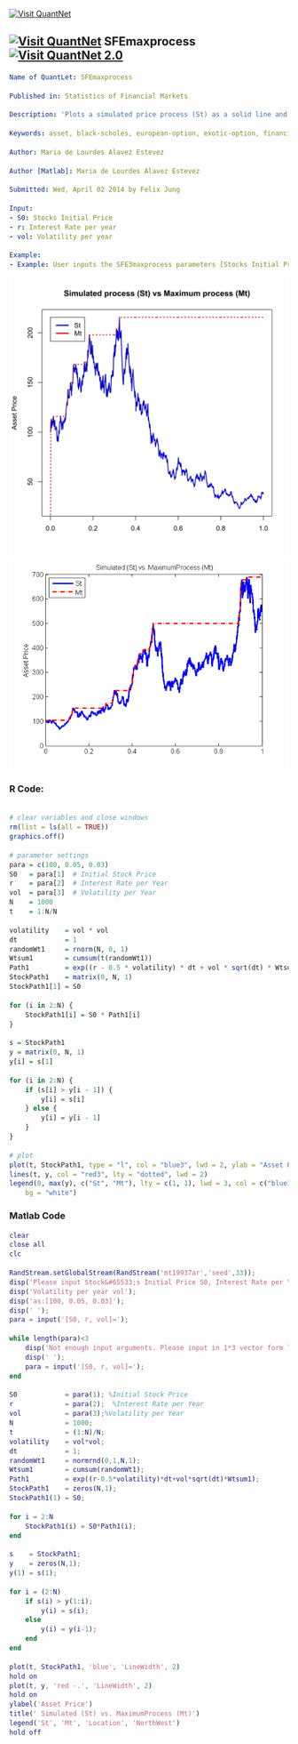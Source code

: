 
[<img src="https://github.com/QuantLet/Styleguide-and-FAQ/blob/master/pictures/banner.png" width="880" alt="Visit QuantNet">](http://quantlet.de/index.php?p=info)

## [<img src="https://github.com/QuantLet/Styleguide-and-Validation-procedure/blob/master/pictures/qloqo.png" alt="Visit QuantNet">](http://quantlet.de/) **SFEmaxprocess**[<img src="https://github.com/QuantLet/Styleguide-and-Validation-procedure/blob/master/pictures/QN2.png" width="60" alt="Visit QuantNet 2.0">](http://quantlet.de/d3/ia)

```yaml
Name of QuantLet: SFEmaxprocess

Published in: Statistics of Financial Markets

Description: 'Plots a simulated price process (St) as a solid line and the maximum process (Mt) as an increasing dotted line.'

Keywords: asset, black-scholes, european-option, exotic-option, financial, graphical representation, option, option-price, plot, maximum process, process, stochastic, stochastic-process, random-walk, wiener-process, brownian-motion, simulation

Author: Maria de Lourdes Alavez Estevez

Author [Matlab]: Maria de Lourdes Alavez Estevez

Submitted: Wed, April 02 2014 by Felix Jung

Input: 
- S0: Stocks Initial Price
- r: Interest Rate per year
- vol: Volatility per year

Example: 
- Example: User inputs the SFE3maxprocess parameters [Stocks Initial Price, Interest Rate, Volatility] like [100,0.05,0.03].

```

![Picture1](SFEmaxprocess-1.png)
![Picture2](SFEmaxprocess-1Matlab.png)

### R Code:
```r

# clear variables and close windows
rm(list = ls(all = TRUE))
graphics.off()

# parameter settings
para = c(100, 0.05, 0.03)
S0   = para[1]  # Initial Stock Price
r    = para[2]  # Interest Rate per Year
vol  = para[3]  # Volatility per Year
N    = 1000
t    = 1:N/N

volatility    = vol * vol
dt            = 1
randomWt1     = rnorm(N, 0, 1)
Wtsum1        = cumsum(t(randomWt1))
Path1         = exp((r - 0.5 * volatility) * dt + vol * sqrt(dt) * Wtsum1)
StockPath1    = matrix(0, N, 1)
StockPath1[1] = S0

for (i in 2:N) {
    StockPath1[i] = S0 * Path1[i]
}

s = StockPath1
y = matrix(0, N, 1)
y[i] = s[1]

for (i in 2:N) {
    if (s[i] > y[i - 1]) {
        y[i] = s[i]
    } else {
        y[i] = y[i - 1]
    }
}

# plot
plot(t, StockPath1, type = "l", col = "blue3", lwd = 2, ylab = "Asset Price", xlab = "", main = "Simulated process (St) vs Maximum process (Mt)")
lines(t, y, col = "red3", lty = "dotted", lwd = 2)
legend(0, max(y), c("St", "Mt"), lty = c(1, 1), lwd = 3, col = c("blue3", "red3"), 
    bg = "white")
```
### Matlab Code
```matlab
clear
close all
clc

RandStream.setGlobalStream(RandStream('mt19937ar','seed',33));
disp('Please input Stock&#65533;s Initial Price S0, Interest Rate per Year r');
disp('Volatility per year vol');
disp('as:[100, 0.05, 0.03]');
disp(' ');
para = input('[S0, r, vol]=');

while length(para)<3
    disp('Not enough input arguments. Please input in 1*3 vector form like [100, 0.05, 0.03]');
    disp(' ');
    para = input('[S0, r, vol]=');
end

S0            = para(1); %Initial Stock Price
r             = para(2);  %Interest Rate per Year
vol           = para(3);%Volatility per Year
N             = 1000;
t             = (1:N)/N;
volatility    = vol*vol;
dt            = 1;
randomWt1     = normrnd(0,1,N,1);
Wtsum1        = cumsum(randomWt1);
Path1         = exp((r-0.5*volatility)*dt+vol*sqrt(dt)*Wtsum1);
StockPath1    = zeros(N,1);
StockPath1(1) = S0;

for i = 2:N
    StockPath1(i) = S0*Path1(i);
end

s    = StockPath1;
y    = zeros(N,1);
y(1) = s(1);

for i = (2:N)
    if s(i) > y(1:i);
        y(i) = s(i);
    else
        y(i) = y(i-1);
    end
end

plot(t, StockPath1, 'blue', 'LineWidth', 2)
hold on
plot(t, y, 'red -.', 'LineWidth', 2)
hold on
ylabel('Asset Price')
title(' Simulated (St) vs. MaximumProcess (Mt)')
legend('St', 'Mt', 'Location', 'NorthWest')
hold off
```
